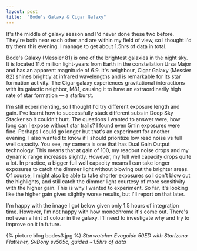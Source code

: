 ```yaml
---
layout: post
title:  "Bode's Galaxy & Cigar Galaxy"
---
```

It's the middle of galaxy season and I'd never done these two before. They're both near each other and are within my field of view, so I thought I'd try them this evening. I manage to get about 1.5hrs of data in total. 

Bode's Galaxy (Messier 81) is one of the brightest galaxies in the night sky. It is located 11.6 million light-years from Earth in the constellation Ursa Major and has an apparent magnitude of 6.9. It's neighbour, Cigar Galaxy (Messier 82) shines brightly at infrared wavelengths and is remarkable for its star formation activity. The Cigar galaxy experiences gravitational interactions with its galactic neighbor, M81, causing it to have an extraordinarily high rate of star formation — a starburst.

I'm still experimenting, so I thought I'd try different exposure length and gain. I've learnt how to successfully stack different subs in Deep Sky Stacker so it couldn't hurt. The questions I wanted to answer were, how long can I expose without star trails? I found even 5min exposures were fine. Perhaps I could go longer but that's an experiment for another evening. I also wanted to know if I should prioritize low read noise vs full well capacity. You see, my camera is one that has Dual Gain Output technology. This means that at gain of 100, my readout noise drops and my dynamic range increases slightly. However, my full well capacity drops quite a lot. In practice, a bigger full well capacity means I can take longer exposures to catch the dimmer light without blowing out the brighter areas. Of course, I might also be able to take shorter exposures so I don't blow out the highlights, and still catch the dimmer light courtesy of more sensitivity with the higher gain. This is why I wanted to experiment. So far, it's looking like the higher gain gives slightly worse results, but I'll report on that later.

I'm happy with the image I got below given only 1.5 hours of integration time. However, I'm not happy with how monochrome it's come out. There's not even a hint of colour in the galaxy. I'll need to investigate why and try to improve on it in future.

{% picture blog bodes3.jpg %}
_Starwatcher Evoguide 50ED with Starizona Flattener, SvBony sv505c, guided ~1.5hrs of data_
